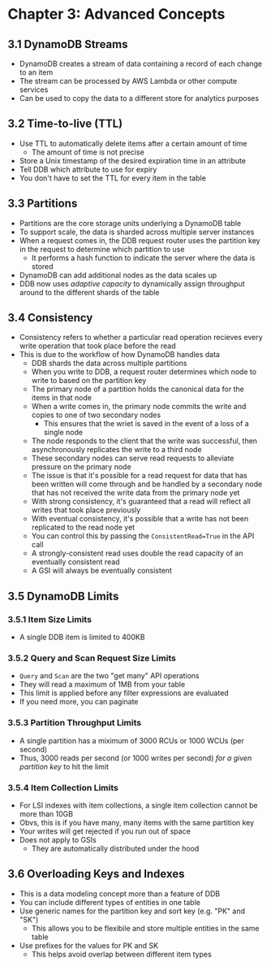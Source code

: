 # Chapter 3: Advanced Concepts

## 3.1 DynamoDB Streams

- DynamoDB creates a stream of data containing a record of each change to an item
- The stream can be processed by AWS Lambda or other compute services
- Can be used to copy the data to a different store for analytics purposes

## 3.2 Time-to-live (TTL)

- Use TTL to automatically delete items after a certain amount of time
  - The amount of time is not precise
- Store a Unix timestamp of the desired expiration time in an attribute
- Tell DDB which attribute to use for expiry
- You don't have to set the TTL for every item in the table

## 3.3 Partitions

- Partitions are the core storage units underlying a DynamoDB table
- To support scale, the data is sharded across multiple server instances
- When a request comes in, the DDB request router uses the partition key in the request to determine which partition to use
  - It performs a hash function to indicate the server where the data is stored
- DynamoDB can add additional nodes as the data scales up
- DDB now uses *adaptive capacity* to dynamically assign throughput around to the different shards of the table

## 3.4 Consistency

- Consistency refers to whether a particular read operation recieves every write operation that took place before the read
- This is due to the workflow of how DynamoDB handles data
  - DDB shards the data across multiple partitions
  - When you write to DDB, a request router determines which node to write to based on the partition key
  - The primary node of a partition holds the canonical data for the items in that node
  - When a write comes in, the primary node commits the write and copies to one of two secondary nodes
    - This ensures that the wriet is saved in the event of a loss of a single node
  - The node responds to the client that the write was successful, then asynchronously replicates the write to a third node
  - These secondary nodes can serve read requests to alleviate pressure on the primary node
  - The issue is that it's possible for a read request for data that has been written will come through and be handled by a secondary node that has not received the write data from the primary node yet
  - With strong consistency, it's guaranteed that a read will reflect all writes that took place previously
  - With eventual consistency, it's possible that a write has not been replicated to the read node yet
  - You can control this by passing the `ConsistentRead=True` in the API call
  - A strongly-consistent read uses double the read capacity of an eventually consistent read
  - A GSI will always be eventually consistent

## 3.5 DynamoDB Limits

### 3.5.1 Item Size Limits

- A single DDB item is limited to 400KB

### 3.5.2 Query and Scan Request Size Limits

- `Query` and `Scan` are the two "get many" API operations
- They will read a maximum of 1MB from your table
- This limit is applied before any filter expressions are evaluated
- If you need more, you can paginate

### 3.5.3 Partition Throughput Limits

- A single partition has a miximum of 3000 RCUs or 1000 WCUs (per second)
- Thus, 3000 reads per second (or 1000 writes per second) *for a given partition key* to hit the limit

### 3.5.4 Item Collection Limits

- For LSI indexes with item collections, a single item collection cannot be more than 10GB
- Obvs, this is if you have many, many items with the same partition key
- Your writes will get rejected if you run out of space
- Does not apply to GSIs
  - They are automatically distributed under the hood

## 3.6 Overloading Keys and Indexes

- This is a data modeling concept more than a feature of DDB
- You can include different types of entities in one table
- Use generic names for the partition key and sort key (e.g. "PK" and "SK")
  - This allows you to be flexibile and store multiple entities in the same table
- Use prefixes for the values for PK and SK
  - This helps avoid overlap between different item types